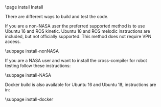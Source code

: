 \page install Install

There are different ways to build and test the code.

If you are a non-NASA user the preferred supported method is to use Ubuntu 16 and ROS kinetic. Ubuntu 18 and ROS melodic instructions are included, but not officially supported. This method does not require VPN access.

\subpage install-nonNASA

If you are a NASA user and want to install the cross-compiler for robot testing follow these instructions: 

\subpage install-NASA


Docker build is also available for Ubuntu 16 and Ubuntu 18, instructions are in:

\subpage install-docker